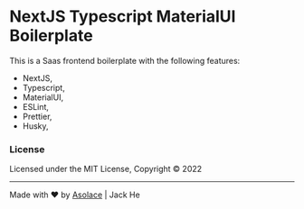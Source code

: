 # NextJS Typescript MaterialUI Boilerplate

This is a Saas frontend boilerplate with the following features:

- NextJS,
- Typescript,
- MaterialUI,
- ESLint,
- Prettier,
- Husky,

### License

Licensed under the MIT License, Copyright © 2022

---

Made with ♥ by [Asolace](https://asolace.me) | Jack He
